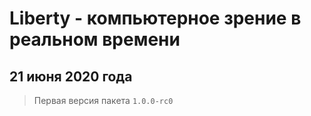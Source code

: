 # Liberty - компьютерное зрение в реальном времени

## 21 июня 2020 года

> Первая версия пакета `1.0.0-rc0`
